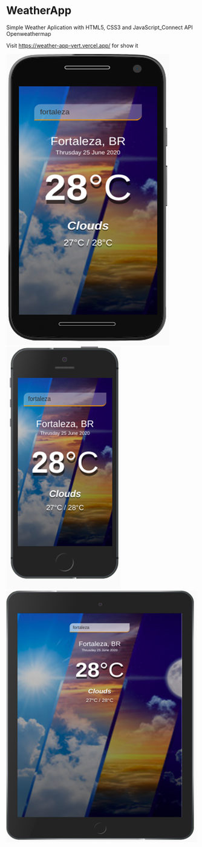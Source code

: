 # WeatherApp
Simple Weather Aplication with HTML5, CSS3 and JavaScript_Connect API Openweathermap

Visit https://weather-app-vert.vercel.app/ for show it


<img src="Imagen1.png"/>
<img src="Imagen2.png">
<img src="Imagen3.png"/>
